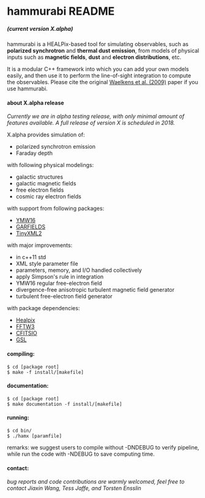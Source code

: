 # hammurabi README
##### (current version X.alpha)

hammurabi is a HEALPix-based tool for simulating observables, 
such as **polarized synchrotron** and **thermal dust emission**, 
from models of physical inputs such as **magnetic fields**, **dust** and **electron distributions**, etc.

It is a modular C++ framework into which you can add your own models easily, 
and then use it to perform the line-of-sight integration to compute the observables. 
Please cite the original [Waelkens et al. (2009)](https://www.aanda.org/articles/aa/abs/2009/08/aa10564-08/aa10564-08.html) paper if you use hammurabi.

#### about X.alpha release
*Currently we are in alpha testing release,
with only minimal amount of features available.
A full release of version X is scheduled in 2018.*


X.alpha provides simulation of: 

* polarized synchrotron emission
* Faraday depth

with following physical modelings:

* galactic structures
* galactic magnetic fields
* free electron fields
* cosmic ray electron fields

with support from following packages:

* [YMW16](https://bitbucket.org/psrsoft/ymw16)
* [GARFIELDS](https://academic.oup.com/mnras/article-lookup/doi/10.1111/j.1365-2966.2008.13341.x)
* [TinyXML2](https://github.com/leethomason/tinyxml2)

with major improvements:

* in c++11 std
* XML style parameter file 
* parameters, memory, and I/O handled collectively
* apply Simpson's rule in integration
* YMW16 regular free-electron field
* divergence-free anisotropic turbulent magnetic field generator
* turbulent free-electron field generator

with package dependencies:

* [Healpix](https://healpix.jpl.nasa.gov/)
* [FFTW3](http://www.fftw.org/)
* [CFITSIO](https://heasarc.gsfc.nasa.gov/fitsio/fitsio.html)
* [GSL](https://www.gnu.org/software/gsl/)

#### compiling:
```
$ cd [package root]
$ make -f install/[makefile]
```

#### documentation:
```
$ cd [package root]
$ make documentation -f install/[makefile]
```

#### running:
```
$ cd bin/
$ ./hamx [paramfile]
```
remarks: we suggest users to compile without -DNDEBUG to verify pipeline, while run the code with -NDEBUG to save computing time.

#### contact:
*bug reports and code contributions are warmly welcomed,
feel free to contact Jiaxin Wang, Tess Jaffe, and Torsten Ensslin*
